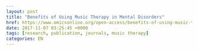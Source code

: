 ```yaml
---
layout: post
title: "Benefits of Using Music Therapy in Mental Disorders"
href: https://www.omicsonline.org/open-access/benefits-of-using-music-therapy-in-mental-disorders-2090-2719-1000116.php?aid=76546
date: 2017-11-07 03:25:45 +0000
tags: [research, publication, journals, music therapy]
categories: EN
---
```

